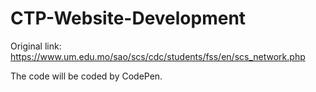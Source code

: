 # CTP-Website-Development
Original link: https://www.um.edu.mo/sao/scs/cdc/students/fss/en/scs_network.php

The code will be coded by CodePen.
